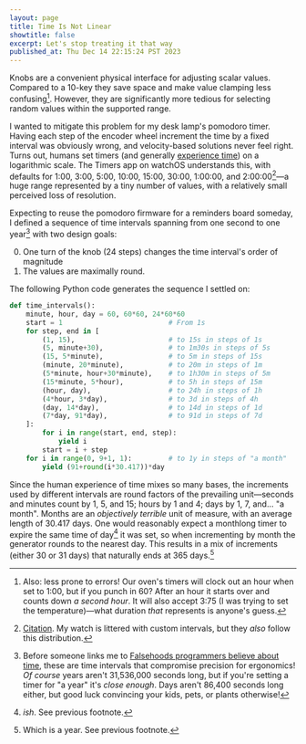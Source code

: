 ```yaml
---
layout: page
title: Time Is Not Linear
showtitle: false
excerpt: Let's stop treating it that way
published_at: Thu Dec 14 22:15:24 PST 2023
---
```


Knobs are a convenient physical interface for adjusting scalar values. Compared to a 10-key they save space and make value clamping less confusing[^oven]. However, they are significantly more tedious for selecting random values within the supported range.

I wanted to mitigate this problem for my desk lamp's pomodoro timer. Having each step of the encoder wheel increment the time by a fixed interval was obviously wrong, and velocity-based solutions never feel right. Turns out, humans set timers (and generally [experience time](https://www.huffpost.com/entry/time-perception-aging_l_63973dc2e4b0169d76d92560)) on a logarithmic scale. The Timers app on watchOS understands this, with defaults for 1:00, 3:00, 5:00, 10:00, 15:00, 30:00, 1:00:00, and 2:00:00[^watch-defaults]—a huge range represented by a tiny number of values, with a relatively small perceived loss of resolution.

Expecting to reuse the pomodoro firmware for a reminders board someday, I defined a sequence of time intervals spanning from one second to one year[^dates] with two design goals:

0. One turn of the knob (24 steps) changes the time interval's order of magnitude
0. The values are maximally round.

The following Python code generates the sequence I settled on:

``` python
def time_intervals():
    minute, hour, day = 60, 60*60, 24*60*60
    start = 1                          # From 1s
    for step, end in [
        (1, 15),                       # to 15s in steps of 1s
        (5, minute+30),                # to 1m30s in steps of 5s
        (15, 5*minute),                # to 5m in steps of 15s
        (minute, 20*minute),           # to 20m in steps of 1m
        (5*minute, hour+30*minute),    # to 1h30m in steps of 5m
        (15*minute, 5*hour),           # to 5h in steps of 15m
        (hour, day),                   # to 24h in steps of 1h
        (4*hour, 3*day),               # to 3d in steps of 4h
        (day, 14*day),                 # to 14d in steps of 1d
        (7*day, 91*day),               # to 91d in steps of 7d
    ]:
        for i in range(start, end, step):
            yield i
        start = i + step
    for i in range(0, 9+1, 1):         # to 1y in steps of "a month"
        yield (91+round(i*30.417))*day
```

Since the human experience of time mixes so many bases, the increments used by different intervals are round factors of the prevailing unit—seconds and minutes count by 1, 5, and 15; hours by 1 and 4; days by 1, 7, and… "a month". Months are an _objectively terrible_ unit of measure, with an average length of 30.417 days. One would reasonably expect a monthlong timer to expire the same time of day[^ish] it was set, so when incrementing by month the generator rounds to the nearest day. This results in a mix of increments (either 30 or 31 days) that naturally ends at 365 days.[^year]

[^oven]: Also: less prone to errors! Our oven's timers will clock out an hour when set to 1:00, but if you punch in 60? After an hour it starts over and counts down _a second hour_. It will also accept 3:75 (I was trying to set the temperature)—what duration _that_ represents is anyone's guess.
[^watch-defaults]: [Citation](https://discussions.apple.com/thread/7665078). My watch is littered with custom intervals, but they _also_ follow this distribution.
[^dates]: Before someone links me to [Falsehoods programmers believe about time](https://infiniteundo.com/post/25326999628/falsehoods-programmers-believe-about-time), these are time intervals that compromise precision for ergonomics! _Of course_ years aren't 31,536,000 seconds long, but if you're setting a timer for "a year" it's _close enough_. Days aren't 86,400 seconds long either, but good luck convincing your kids, pets, or plants otherwise!
[^ish]: _ish_. See previous footnote.
[^year]: Which is a year. See previous footnote.
